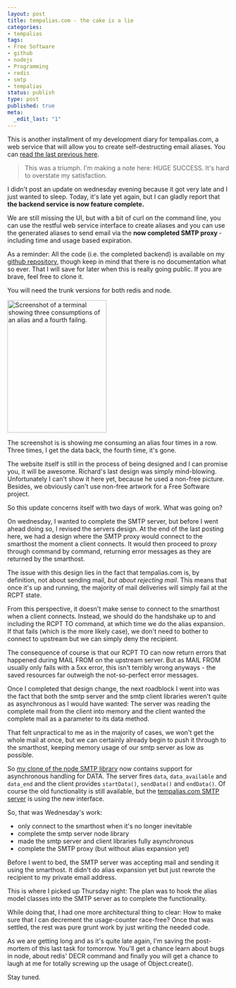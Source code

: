 ```yaml
---
layout: post
title: tempalias.com - the cake is a lie
categories:
- tempalias
tags:
- Free Software
- github
- nodejs
- Programming
- redis
- smtp
- tempalias
status: publish
type: post
published: true
meta:
  _edit_last: "1"
---
```

This is another installment of my development diary for tempalias.com, a web service that will allow you to create self-destructing email aliases. You can <a href="/2010/04/tempalias-com-config-file-smtp-cleanup-beginnings-of-a-server/">read the last previous here</a>.
<blockquote>This was a triumph.
I'm making a note here: HUGE SUCCESS.
It's hard to overstate my satisfaction.</blockquote>
I didn't post an update on wednesday evening because it got very late and I just wanted to sleep. Today, it's late yet again, but I can gladly report that <strong>the backend service is now feature complete. </strong>

We are still missing the UI, but with a bit of curl on the command line, you can use the restful web service interface to create aliases and you can use the generated aliases to send email via the <strong>now completed SMTP proxy </strong>- including time and usage based expiration.

As a reminder: All the code (i.e. the completed backend) is available on my <a href="http://github.com/pilif/tempalias">github repository</a>, though keep in mind that there is no documentation what so ever. That I will save for later when this is really going public. If you are brave, feel free to clone it.

You will need the trunk versions for both redis and node.

<a href="http://www.gnegg.ch/wp-content/uploads/2010/04/Screen-shot-2010-04-16-at-01.00.41.png"><img class="aligncenter size-medium wp-image-683" title="Consuming an alias" src="http://www.gnegg.ch/wp-content/uploads/2010/04/Screen-shot-2010-04-16-at-01.00.41-225x300.png" alt="Screenshot of a terminal showing three consumptions of an alias and a fourth failng." width="225" height="300" /></a>

The screenshot is is showing me consuming an alias four times in a row. Three times, I get the data back, the fourth time, it's gone.

The website itself is still in the process of being designed and I can promise you, it will be awesome. Richard's last design was simply mind-blowing. Unfortunately I can't show it here yet, because he used a non-free picture. Besides, we obviously can't use non-free artwork for a Free Software project.

So this update concerns itself with two days of work. What was going on?

On wednesday, I wanted to complete the SMTP server, but before I went ahead doing so, I revised the servers design. At the end of the last posting here, we had a design where the SMTP proxy would connect to the smarthost the moment a client connects. It would then proceed to proxy through command by command, returning error messages as they are returned by the smarthost.

The issue with this design lies in the fact that tempalias.com is, by definition, not about sending mail, <em>but about rejecting mail</em>. This means that once it's up and running, the majority of mail deliveries will simply fail at the RCPT state.

From this perspective, it doesn't make sense to connect to the smarthost when a client connects. Instead, we should do the handshake up to and including the RCPT TO command, at which time we do the alias expansion. If that fails (which is the more likely case), we don't need to bother to connect to upstream but we can simply deny the recipient.

The consequence of course is that our RCPT TO can now return errors that happened during MAIL FROM on the upstream server. But as MAIL FROM usually only fails with a 5xx error, this isn't terribly wrong anyways - the saved resources far outweigh the not-so-perfect error messages.

Once I completed that design change, the next roadblock I went into was the fact that both the smtp server and the smtp client libraries weren't quite as asynchronous as I would have wanted: The server was reading the complete mail from the client into memory and the client wanted the complete mail as a parameter to its data method.

That felt unpractical to me as in the majority of cases, we won't get the whole mail at once, but we can certainly already begin to push it through to the smarthost, keeping memory usage of our smtp server as low as possible.

So <a href="http://github.com/pilif/node-smtp">my clone of the node SMTP library</a> now contains support for asynchronous handling for DATA. The server fires <code>data</code>, <code>data_available</code> and <code>data_end</code> and the client provides <code>startData()</code>, <code>sendData()</code> and <code>endData()</code>. Of course the old functionality is still available, but the <a href="http://github.com/pilif/tempalias/blob/master/tempalias_smtp.js">tempalias.com SMTP server</a> is using the new interface.

So, that was Wednesday's work:
<ul>
	<li>only connect to the smarthost when it's no longer inevitable</li>
	<li>complete the smtp server node library</li>
	<li>made the smtp server and client libraries fully asynchronous</li>
	<li>complete the SMTP proxy (but without alias expansion yet)</li>
</ul>
Before I went to bed, the SMTP server was accepting mail and sending it using the smarthost. It didn't do alias expansion yet but just rewrote the recipient to my private email address.

This is where I picked up Thursday night: The plan was to hook the alias model classes into the SMTP server as to complete the functionality.

While doing that, I had one more architectural thing to clear: How to make sure that I can decrement the usage-counter race-free? Once that was settled, the rest was pure grunt work by just writing the needed code.

As we are getting long and as it's quite late again, I'm saving the post-mortem of this last task for tomorrow. You'll get a chance learn about bugs in node, about redis' DECR command and finally you will get a chance to laugh at me for totally screwing up the usage of Object.create().

Stay tuned.
